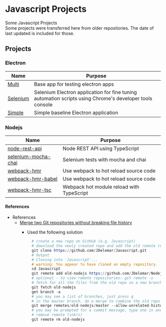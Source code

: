 # Javascript Projects

Some Javascript Projects  
Some projects were transferred here from older repositories. The date of last updated is included for those.

## Projects

### Electron

Name|Purpose
---|---
[Multi](https://github.com/JDelemar/Javascript/tree/master/Electron/Multi)|Base app for testing electron apps
[Selenium](https://github.com/JDelemar/Javascript/tree/master/Electron/Selenium)|Selenium Electron application for fine tuning automation scripts using Chrome's developer tools console
[Simple](https://github.com/JDelemar/Javascript/tree/master/Electron/Simple)|Simple baseline Electron application

### Nodejs

Name|Purpose
---|---
[node-rest-api](Nodejs/node-rest-api)|Node REST API using TypeScript
[selenium-mocha-chai](https://github.com/JDelemar/Javascript/tree/master/Nodejs/selenium-mocha-chai)|Selenium tests with mocha and chai
[webpack-hmr](https://github.com/JDelemar/Javascript/tree/master/Nodejs/webpack-hmr)|Use webpack to hot reload source code
[webpack-hmr-babel](https://github.com/JDelemar/Javascript/tree/master/Nodejs/webpack-hmr-babel)|Use webpack to hot reload source code
[webpack-hmr-tsc](https://github.com/JDelemar/Javascript/tree/master/Nodejs/webpack-hmr-tsc)|Webpack hot module reload with TypeScript

#### References

- References
  - [Merge two Git repositories without breaking file history](https://stackoverflow.com/questions/13040958/merge-two-git-repositories-without-breaking-file-history)
    - Used the following solution

      ```s
        # create a new repo on GitHub (e.g. Javascript)
        # download the newly created repo and add the old remote repository
        git clone https://github.com/JDelemar/Javascript.git
        # Output
        # Cloning into 'Javascript'...
        # warning: You appear to have cloned an empty repository.
        cd Javascript
        git remote add old-nodejs https://github.com/JDelemar/Nodejs.git
        # optional - to view remote repositories: git remote -v
        # fetch for all the files from the old repo so a new branch gets created
        git fetch old-nodejs
        get branch -a
        # you may see a list of branches, just press q
        # in the master branch, do a merge to combine the old repo with the newly created one
        git merge remotes/old-nodejs/master --allow-unrelated-histories
        # you may be prompted for a commit message, type one in and save
        # remove remote link(s)
        git remote rm old-nodejs
      ```
